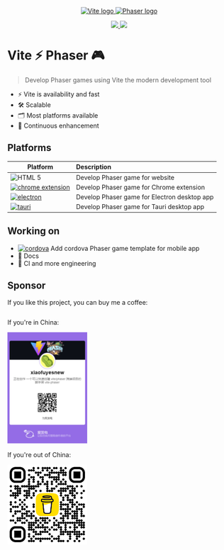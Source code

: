 <p align="center">
  <a href="https://vitejs.dev" target="_blank" rel="noopener noreferrer">
    <img height="180" src="https://vitejs.dev/logo.svg" alt="Vite logo">
  </a>
  <a href="https://phaser.io/" target="_blank" rel="noopener noreferrer">
    <img height="180" src="https://phaser.io/images/img.png" alt="Phaser logo">
  </a>
</p>

<p align="center">
  <a href="https://www.npmjs.com/package/create-phaser">
    <img src="https://img.shields.io/npm/v/create-phaser" />
  </a>
  <a href="https://github.com/xiaofuyesnew/vite-phaser/blob/main/LICENSE">
    <img src="https://img.shields.io/npm/l/create-phaser" />
  </a>
</p>

# Vite ⚡ Phaser 🎮

> Develop Phaser games using Vite the modern development tool

- ⚡ Vite is availability and fast
- 🛠️ Scalable
- 🗂️ Most platforms available
- 🦾 Continuous enhancement

## Platforms

|Platform |Description |
|---------|:-----------|
|![HTML 5](https://img.shields.io/badge/web-gray?logo=html5)|Develop Phaser game for website|
|[![chrome extension](https://img.shields.io/badge/chrome-extension-gray?logo=googlechrome)](https://support.google.com/chrome/a/answer/2649489?hl=en&ref_topic=4412375&sjid=17658711990943438677-NA)|Develop Phaser game for Chrome extension|
|[![electron](https://img.shields.io/badge/electron-gray?logo=electron)](https://www.electronjs.org/)|Develop Phaser game for Electron desktop app|
|[![tauri](https://img.shields.io/badge/tauri-gray?logo=tauri)](https://tauri.app/)|Develop Phaser game for Tauri desktop app|

## Working on

- [![cordova](https://img.shields.io/badge/cordova-gray?logo=apachecordova)](https://cordova.apache.org/) Add cordova Phaser game template for mobile app
- 📝 Docs
- 🦿 CI and more engineering

## Sponsor

If you like this project, you can buy me a coffee:

<p style="width:100%;display: flex;justify-content: center;">
  <p>
    <p>If you're in China:</p>
    <img width="180" src="./images/afdian.jfif" />
  </p>
  <p>
    <p>If you're out of China:</p>
    <img width="180" src="./images/bmc_qr.png" />
  </p>
</p>
